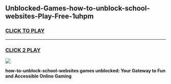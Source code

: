 
## Unblocked-Games-how-to-unblock-school-websites-Play-Free-1uhpm
<h3>
<a href="https://premium76.site?title=how-to-unblock-school-websites&ref=18A1">CLICK TO PLAY</a></h3>
<hr>

<h3>
<a href="https://premium76.site?title=how-to-unblock-school-websites&ref=18A1">CLICK 2 PLAY</a>
  
</h3>

<a href="https://premium76.site?title=how-to-unblock-school-websites&ref=18A1"><img src="https://clearcache.store/games.png"></a>


**how-to-unblock-school-websites games unblocked: Your Gateway to Fun and Accessible Online Gaming**
